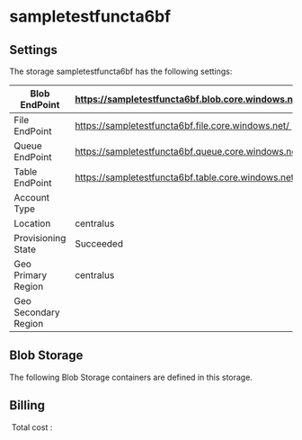 # sampletestfuncta6bf

## Settings
The storage sampletestfuncta6bf has the following settings:

| Blob EndPoint | https://sampletestfuncta6bf.blob.core.windows.net/  |
| --- | --- |
| File EndPoint | https://sampletestfuncta6bf.file.core.windows.net/  |
| Queue EndPoint | https://sampletestfuncta6bf.queue.core.windows.net/  |
| Table EndPoint | https://sampletestfuncta6bf.table.core.windows.net/  |
| Account Type |   |
| Location | centralus  |
| Provisioning State | Succeeded  |
| Geo Primary Region | centralus  |
| Geo Secondary Region |   |



## Blob Storage
The following Blob Storage containers are defined in this storage. 






## Billing
 Total cost : 
